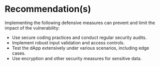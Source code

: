 # Recommendation(s)

Implementing the following defensive measures can prevent and limit the impact of the vulnerability:

- Use secure coding practices and conduct regular security audits.  
- Implement robust input validation and access controls.  
- Test the dApp extensively under various scenarios, including edge cases.  
- Use encryption and other security measures for sensitive data. 
